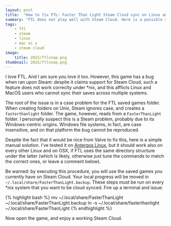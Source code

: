 ```yaml
---
layout: post
title:  "How to fix FTL: Faster Than Light Steam Cloud sync on Linux and MacOS X"
summary: "FTL does not play well with Steam Cloud. Here is a possible solution."
tags:
    - ftl
    - steam
    - linux
    - mac os x
    - steam cloud
image:
    title: 2015/ftlsnap.png
thumbnail: 2015/ftlsnap.png
---
```


I love FTL.
And I am sure you love it too.
However, this game has a bug when ran upon Steam: despite it claims support for Steam Cloud, such a feature does not work correclty under \*nix, and this afflicts Linux and MacOS users who cannot sync their saves across multiple systems.

The root of the issue is in a case problem for the FTL saved games folder.
When creating folders on Unix, Steam ignores case, and creates a ``fasterthanlight`` folder. The game, however, reads from a ``FasterThanLight`` folder.
I
 personally suspect this is a Steam problem, probably due to its Windows-centric origins.
Windows file systems, in fact, are case insensitive, and on that platform the bug cannot be reproduced.

Despite the fact that it would be nice from Valve to fix this, here is a simple manual solution.
I've tested it on [Antergos Linux][Antergos], but it should work also on every other Linux and on OSX, if FTL uses the same directory structure under the latter (which is likely, otherwise just tune the commands to match the correct ones, or leave a comment below).

Be warned: by executing this procedure, you will use the saved games you currently have on Steam Cloud.
Your local progress will be moved in ``~/.local/share/FasterThanLight.backup``. These steps must be run on every \*nix system that you want to be cloud synced.
Fire up a terminal and issue:

{% highlight bash %}
mv ~/.local/share/FasterThanLight ~/.local/share/FasterThanLight.backup
ln -s ~/.local/share/fasterthanlight ~/.local/share/FasterThanLight
{% endhighlight %}

Now open the game, and enjoy a working Steam Cloud.

[Antergos]: https://antergos.com/
